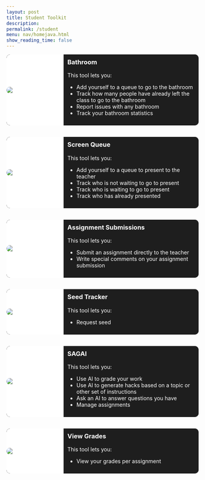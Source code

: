 ```yaml
---
layout: post
title: Student Toolkit
description:
permalink: /student
menu: nav/homejava.html
show_reading_time: false
---
```


<div class="container">
    <div class="bathroom glow-on-hover-search" onclick="location.href='{{site.baseurl}}/bathroom/';"
        style="cursor: pointer;">
        <div class="bathroom-image">
            <img src="{{site.baseurl}}/images/toolkit-nav-buttons/bathroom.png" alt="Bathroom" />
        </div>
        <div class="bathroom-details">
            <h3>Bathroom</h3>
            <p>This tool lets you:</p>
            <ul>
                <li>Add yourself to a queue to go to the bathroom</li>
                <li>Track how many people have already left the class to go to the bathroom</li>
                <li>Report issues with any bathroom</li>
                <li>Track your bathroom statistics</li>
            </ul>
        </div>
    </div>
    <div class="screen-queue glow-on-hover-search" onclick="location.href='{{site.baseurl}}/student-toolkit/queue';"
        style="cursor: pointer;">
        <div class="screen-queue-image">
            <img src="{{site.baseurl}}/images/toolkit-nav-buttons/group-chat.png" alt="ScreenQueue" />
        </div>
        <div class="screen-queue-details">
            <h3>Screen Queue</h3>
            <p>This tool lets you:</p>
            <ul>
                <li>Add yourself to a queue to present to the teacher</li>
                <li>Track who is not waiting to go to present</li>
                <li>Track who is waiting to go to present</li>
                <li>Track who has already presented</li>
            </ul>
        </div>
    </div>
    <div class="submissions glow-on-hover-search" onclick="location.href='{{site.baseurl}}/student/submissions';"
        style="cursor: pointer;">
        <div class="submissions-image">
            <img src="{{site.baseurl}}/images/toolkit-nav-buttons/submissions.png" alt="Submissions" />
        </div>
        <div class="submissions-details">
            <h3>Assignment Submissions</h3>
            <p>This tool lets you:</p>
            <ul>
                <li>Submit an assignment directly to the teacher</li>
                <li>Write special comments on your assignment submission</li>
            </ul>
        </div>
    </div>
    <div class="seed-tracker glow-on-hover-search" onclick="location.href='{{site.baseurl}}/student/seedtracker';"
        style="cursor: pointer;">
        <div class="seed-tracker-image">
            <img src="{{site.baseurl}}/images/toolkit-nav-buttons/seedtracker.png" alt="Seed Tracker" />
        </div>
        <div class="seed-tracker-details">
            <h3>Seed Tracker</h3>
            <p>This tool lets you:</p>
            <ul>
                <li>Request seed</li>
            </ul>
        </div>
    </div>
    <div class="sagai glow-on-hover-search" onclick="location.href='{{site.baseurl}}/student/sagai';"
        style="cursor: pointer;">
        <div class="sagai-image">
            <img src="{{site.baseurl}}/images/toolkit-nav-buttons/sagai.png" alt="SAGAI" />
        </div>
        <div class="sagai-details">
            <h3>SAGAI</h3>
            <p>This tool lets you:</p>
            <ul>
                <li>Use AI to grade your work</li>
                <li>Use AI to generate hacks based on a topic or other set of instructions</li>
                <li>Ask an AI to answer questions you have</li>
                <li>Manage assignments</li>
            </ul>
        </div>
    </div>
    <div class="view-grades glow-on-hover-search" onclick="location.href='{{site.baseurl}}/student/view-grades';"
        style="cursor: pointer;">
        <div class="view-grades-image">
            <img src="{{site.baseurl}}/images/toolkit-nav-buttons/view-grades.png" alt="view-grades" />
        </div>
        <div class="view-grades-details">
            <h3>View Grades</h3>
            <p>This tool lets you:</p>
            <ul>
                <li>View your grades per assignment</li>
            </ul>
        </div>
    </div>
</div>

<style>
    .container {
        display: grid;
        grid-template-columns: 1fr;
        grid-template-rows: auto auto auto auto auto auto;
        gap: 30px 0px;
        grid-auto-flow: row;
        grid-template-areas:
            "bathroom"
            "screen-queue"
            "submissions"
            "seed-tracker"
            "sagai"
            "view-grades";
    }

    .bathroom {
        display: grid;
        grid-template-columns: 150px 1fr;
        grid-template-rows: auto;
        gap: 0px 0px;
        grid-auto-flow: row;
        grid-template-areas:
            "bathroom-image bathroom-details";
        grid-area: bathroom;
    }

    .bathroom-image {
        grid-area: bathroom-image;
        display: flex;
        align-items: center;
        background-color: white;
        border-top-left-radius: 10px;
        border-bottom-left-radius: 10px;
    }

    .bathroom-details {
        padding: 10px;
        grid-area: bathroom-details;
    }

    .screen-queue {
        display: grid;
        grid-template-columns: 150px 1fr;
        grid-template-rows: auto;
        gap: 0px 0px;
        grid-auto-flow: row;
        grid-template-areas:
            "screen-queue-image screen-queue-details";
        grid-area: screen-queue;
    }

    .screen-queue-image {
        grid-area: screen-queue-image;
        display: flex;
        align-items: center;
        background-color: white;
        border-top-left-radius: 10px;
        border-bottom-left-radius: 10px;
    }

    .screen-queue-details {
        padding: 10px;
        grid-area: screen-queue-details;
    }

    .submissions {
        display: grid;
        grid-template-columns: 150px 1fr;
        grid-template-rows: auto;
        gap: 0px 0px;
        grid-auto-flow: row;
        grid-template-areas:
            "submissions-image submissions-details";
        grid-area: submissions;
    }

    .submissions-image {
        grid-area: submissions-image;
        display: flex;
        align-items: center;
        background-color: white;
        border-top-left-radius: 10px;
        border-bottom-left-radius: 10px;
    }

    .submissions-details {
        padding: 10px;
        grid-area: submissions-details;
    }

    .seed-tracker {
        display: grid;
        grid-template-columns: 150px 1fr;
        grid-template-rows: auto;
        gap: 0px 0px;
        grid-auto-flow: row;
        grid-template-areas:
            "seed-tracker-image seed-tracker-details";
        grid-area: seed-tracker;
    }

    .seed-tracker-image {
        grid-area: seed-tracker-image;
        display: flex;
        align-items: center;
        background-color: white;
        border-top-left-radius: 10px;
        border-bottom-left-radius: 10px;
    }

    .seed-tracker-details {
        padding: 10px;
        grid-area: seed-tracker-details;
    }

    .sagai {
        display: grid;
        grid-template-columns: 150px 1fr;
        grid-template-rows: auto;
        gap: 0px 0px;
        grid-auto-flow: row;
        grid-template-areas:
            "sagai-image sagai-details";
        grid-area: sagai;
    }

    .sagai-image {
        grid-area: sagai-image;
        display: flex;
        align-items: center;
        background-color: white;
        border-top-left-radius: 10px;
        border-bottom-left-radius: 10px;
    }

    .sagai-details {
        padding: 10px;
        grid-area: sagai-details;
    }

    .view-grades {
        display: grid;
        grid-template-columns: 150px 1fr;
        grid-template-rows: auto;
        gap: 0px 0px;
        grid-auto-flow: row;
        grid-template-areas:
            "view-grades-image view-grades-details";
        grid-area: view-grades;
    }

    .view-grades-image {
        grid-area: view-grades-image;
        display: flex;
        align-items: center;
        background-color: white;
        border-top-left-radius: 10px;
        border-bottom-left-radius: 10px;
    }

    .view-grades-details {
        padding: 10px;
        grid-area: view-grades-details;
    }

    .glow-on-hover-search {
        border: none;
        outline: none;
        color: #fff;
        background: #1e1e1e;
        cursor: pointer;
        position: relative;
        z-index: 0;
        border-radius: 10px;
    }

    .glow-on-hover-search:before {
        content: '';
        background: linear-gradient(45deg, #ff0000, #ff7300, #fffb00, #48ff00, #00ffd5, #002bff, #7a00ff, #ff00c8, #ff0000);
        position: absolute;
        top: -2px;
        left: -2px;
        background-size: 400%;
        z-index: -1;
        filter: blur(5px);
        width: calc(100% + 4px);
        height: calc(100% + 4px);
        animation: glowing 20s linear infinite;
        opacity: 0;
        transition: opacity .3s ease-in-out;
        border-radius: 10px;
    }

    .glow-on-hover-search:hover:before {
        opacity: 1;
    }

    .glow-on-hover-search:after {
        z-index: -1;
        content: '';
        position: absolute;
        width: 100%;
        height: 100%;
        background: #1e1e1e;
        left: 0;
        top: 0;
        border-radius: 10px;
    }

    @keyframes glowing {
        0% {
            background-position: 0 0;
        }

        50% {
            background-position: 400% 0;
        }

        100% {
            background-position: 0 0;
        }
    }

    img {
        border-top-left-radius: 10px;
        border-bottom-left-radius: 10px;
    }

    h3 {
        margin-top: 0px !important;
        padding-top: 0px !important;
    }
</style>
